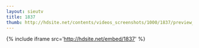 ```yaml
---
layout: sieutv
title: 1837
thumb: http://hdsite.net/contents/videos_screenshots/1000/1837/preview_360p.mp4.jpg
---
```

{% include iframe src='http://hdsite.net/embed/1837' %}
 
